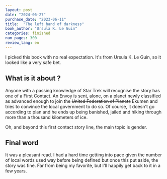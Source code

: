 ```yaml
---
layout: post
date: "2024-06-27"
purchase_date: "2023-06-11"
title:  "The left hand of darkness"
book_author: "Ursula K. Le Guin"
categories: finished
num_pages: 300
review_lang: en
---
```


I picked this book with no real expectation. It's from Ursula K. Le Guin, so it looked like a very safe bet.

## What is it about ?

Anyone with a passing knowledge of Star Trek will recognise the story has one of a First Contact. An Envoy is sent, alone, on a planet newly classified as advanced enough to join the ~~United Federation of Planets~~ Ekumen and tries to convince the local government to do so. Of course, it doesn't go according to plan and he ends up being banished, jailed and hiking through more than a thousand kilometers of ice.

Oh, and beyond this first contact story line, the main topic is gender.

## Final word

It was a pleasant read. I had a hard time getting into pace given the number of local words used way before being defined but once this put aside, the story was fine. Far from being my favorite, but I'll happily get back to it in a few years.